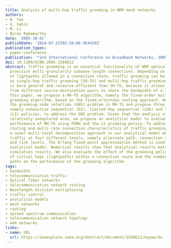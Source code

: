 ```yaml
---
title: Analysis of multi-hop traffic grooming in WDM mesh networks
authors:
- W. Yao
- G. Sahin
- M. Li
- Byrav Ramamurthy
date: '2005-10-01'
publishDate: '2024-07-21T02:26:08.954429Z'
publication_types:
- paper-conference
publication: '*2nd International Conference on Broadband Networks, 2005.*'
doi: 10.1109/ICBN.2005.1589612
abstract: Traffic grooming is an essential functionality of WDM optical networks to
  provision multi-granularity subwave-length connections. Depending on the number
  of lightpaths allowed in a connection route, traffic grooming can be classified
  as single-hop traffic grooming (SH-TG) and multi-hop traffic grooming (MH-TG). MH-TG
  is more general and resource-efficient than SH-TG, because it allows connections
  from different source-destination pairs to share the bandwidth of a lightpath. In
  this paper, we propose a MH-TG algorithm, namely the fixed-order multi-hop (FOMH)
  grooming algorithm, based on the fixed-alternate routing approach. We introduce
  the grooming node selection (GNS) problem in MH-TG and propose three grooming policies,
  namely exhaustive sequential (ES), limited-hop sequential (LHS) and load sharing
  (LS) policies, to address the GNS problem. Given that the analysis of MH-TG is a
  relatively unexplored area, we propose an analytical model to evaluate the blocking
  performance of MH-TG using FOMH and the LS grooming policy. To address the multi-layered
  routing and multi-rate connection characteristics of traffic grooming, we introduce
  a novel multi-level decomposition approach in our analytical model which decomposes
  traffic at four different levels, namely alternate path, connection route, lightpath
  and link levels. The Erlang fixed-point approximation method is used to solve the
  analytical model. Numerical results show that analytical results matches well with
  simulation results. We also evaluate the effect of the grooming policies, the number
  of virtual hops (lightpaths) within a connection route and the number of alternate
  paths on the performance of the grooming algorithm.
tags:
- bandwidth
- telecommunication traffic
- Optical fiber networks
- telecommunication network routing
- Wavelength division multiplexing
- traffic control
- analytical models
- mesh networks
- routing
- spread spectrum communication
- telecommunication network topology
- wdm networks
links:
- name: URL
  url: https://ieeexplore.ieee.org/abstract/document/1589612/keywords
---
```


